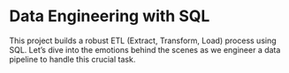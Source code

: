 # Data Engineering with SQL

This project builds a robust ETL (Extract, Transform, Load) process using SQL. Let’s dive into the emotions behind the scenes as we engineer a data pipeline to handle this crucial task.
